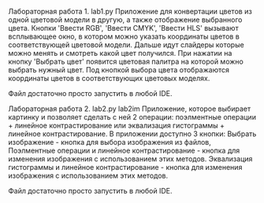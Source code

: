 Лабораторная работа 1.
lab1.py
Приложение для конвертации цветов из одной цветовой модели в другую, а также отображение выбранного цвета.
Кнопки 'Ввести RGB', 'Ввести CMYK', 'Ввести HLS' вызывают всплывающее окно, в котором можно указать координаты цветов в соответствующей цветовой модели.
Дальше идут слайдеры которые можно менять и смотреть какой цвет получился.
При нажатии на кнопку 'Выбрать цвет' появится цветовая палитра на которой можно выбрать нужный цвет.
Под кнопкой выбора цвета отображаются координаты цветов в соответствующих цветовых моделях.

Файл достаточно просто запустить в любой IDE.

Лабораторная работа 2.
lab2.py
lab2im
Приложение, которое выбирает картинку и позволяет сделать с ней 2 операции: поэлментные операции + линейное контрастирование или эквализация гистограммы + линейное контрастирование.
В приложении доступно 3 кнопки: 
Выбрать изображение - кнопка для выбора изображения из файлов,
Поэлментные операции и линейное контрастирование - кнопка для изменения изображения с использованием этих методов.
Эквализация гистограммы и линейное контрастирование - кнопка для изменения изображения с использованием этих методов.

Файл достаточно просто запустить в любой IDE.

